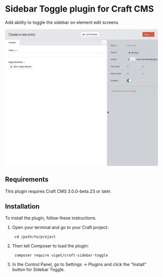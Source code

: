 # Sidebar Toggle plugin for Craft CMS

Add ability to toggle the sidebar on element edit screens

![Screenshot](resources/sidebar-toggle.gif)

## Requirements

This plugin requires Craft CMS 3.0.0-beta.23 or later.

## Installation

To install the plugin, follow these instructions.


1. Open your terminal and go to your Craft project:

        cd /path/to/project

2. Then tell Composer to load the plugin:

        composer require viget/craft-sidebar-toggle

3. In the Control Panel, go to Settings → Plugins and click the “Install” button for Sidebar Toggle.